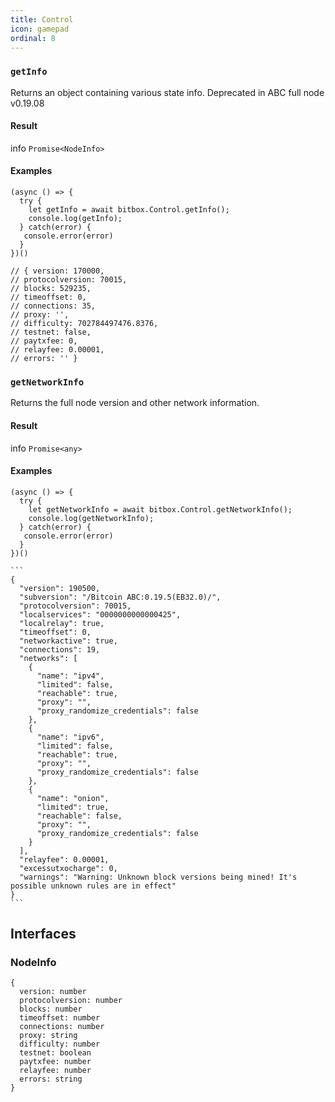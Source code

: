 ```yaml
---
title: Control
icon: gamepad
ordinal: 8
---
```


### `getInfo`

Returns an object containing various state info. Deprecated in ABC
full node v0.19.08

#### Result

info `Promise<NodeInfo>`

#### Examples

    (async () => {
      try {
        let getInfo = await bitbox.Control.getInfo();
        console.log(getInfo);
      } catch(error) {
       console.error(error)
      }
    })()

    // { version: 170000,
    // protocolversion: 70015,
    // blocks: 529235,
    // timeoffset: 0,
    // connections: 35,
    // proxy: '',
    // difficulty: 702784497476.8376,
    // testnet: false,
    // paytxfee: 0,
    // relayfee: 0.00001,
    // errors: '' }

### `getNetworkInfo`

Returns the full node version and other network information.

#### Result

info `Promise<any>`

#### Examples

    (async () => {
      try {
        let getNetworkInfo = await bitbox.Control.getNetworkInfo();
        console.log(getNetworkInfo);
      } catch(error) {
       console.error(error)
      }
    })()

    ```
    {
      "version": 190500,
      "subversion": "/Bitcoin ABC:0.19.5(EB32.0)/",
      "protocolversion": 70015,
      "localservices": "0000000000000425",
      "localrelay": true,
      "timeoffset": 0,
      "networkactive": true,
      "connections": 19,
      "networks": [
        {
          "name": "ipv4",
          "limited": false,
          "reachable": true,
          "proxy": "",
          "proxy_randomize_credentials": false
        },
        {
          "name": "ipv6",
          "limited": false,
          "reachable": true,
          "proxy": "",
          "proxy_randomize_credentials": false
        },
        {
          "name": "onion",
          "limited": true,
          "reachable": false,
          "proxy": "",
          "proxy_randomize_credentials": false
        }
      ],
      "relayfee": 0.00001,
      "excessutxocharge": 0,
      "warnings": "Warning: Unknown block versions being mined! It's possible unknown rules are in effect"
    }
    ```

## Interfaces

### NodeInfo

    {
      version: number
      protocolversion: number
      blocks: number
      timeoffset: number
      connections: number
      proxy: string
      difficulty: number
      testnet: boolean
      paytxfee: number
      relayfee: number
      errors: string
    }
